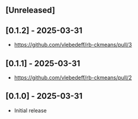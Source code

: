 ## [Unreleased]

## [0.1.2] - 2025-03-31

- https://github.com/vlebedeff/rb-ckmeans/pull/3

## [0.1.1] - 2025-03-31

- https://github.com/vlebedeff/rb-ckmeans/pull/2

## [0.1.0] - 2025-03-31

- Initial release
